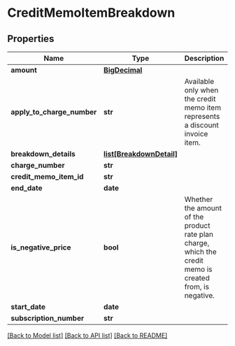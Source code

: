 # CreditMemoItemBreakdown

## Properties
Name | Type | Description | Notes
------------ | ------------- | ------------- | -------------
**amount** | [**BigDecimal**](BigDecimal.md) |  | [optional] 
**apply_to_charge_number** | **str** | Available only when the credit memo item represents a discount invoice item. | [optional] 
**breakdown_details** | [**list[BreakdownDetail]**](BreakdownDetail.md) |  | [optional] 
**charge_number** | **str** |  | [optional] 
**credit_memo_item_id** | **str** |  | [optional] 
**end_date** | **date** |  | [optional] 
**is_negative_price** | **bool** | Whether the amount of the product rate plan charge, which the credit memo is created from, is negative.  | [optional] 
**start_date** | **date** |  | [optional] 
**subscription_number** | **str** |  | [optional] 

[[Back to Model list]](../README.md#documentation-for-models) [[Back to API list]](../README.md#documentation-for-api-endpoints) [[Back to README]](../README.md)

